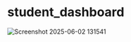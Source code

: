 # student_dashboard
![Screenshot 2025-06-02 131541](https://github.com/user-attachments/assets/564d5b08-c194-4f24-931f-749f87f07253)
